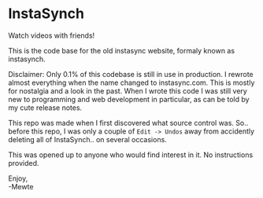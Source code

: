 InstaSynch
==========

Watch videos with friends!

This is the code base for the old instasync website, formaly known as instasynch.

Disclaimer: Only 0.1% of this codebase is still in use in production. I rewrote almost everything when the name changed to instasync.com.
This is mostly for nostalgia and a look in the past. When I wrote this code I was still very new to programming and web development
in particular, as can be told by my cute release notes.

This repo was made when I first discovered what source control was. So.. before this repo, I was only a couple of ```Edit -> Undos``` away from accidently deleting all of InstaSynch.. on several occasions.

<p>
This was opened up to anyone who would find interest in it. No instructions provided.
</p>
Enjoy,<br/>
-Mewte
